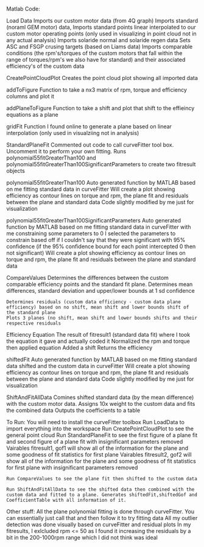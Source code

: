 Matlab Code:

Load Data
	Imports our custom motor data (from 4Q graph) 
	Imports standard (noraml GEM motor) data, 
	Imports standard points linear interpolated to our custom motor operating points (only used in visualizing in point cloud not in any actual analysis)
	Imports solaride normal and solaride regen data
	Sets ASC and FSGP crusing targets (based on Liams data)
	Imports comparable conditions (the rpm's/torques of the custom motors that fall within the range of torques/rpm's we also have for standard) and their associated efficiency's of the custom data

CreatePointCloudPlot
	Creates the point cloud plot showing all imported data 

addToFigure
	Function to take a nx3 matrix of rpm, torque and efficiency columns and plot it

addPlaneToFigure
	Function to take a shift and plot that shift to the effieincy equations as a plane

gridFit
	Function I found online to generate a plane based on linear interpolation (only used in visualziing not in analysis)

StandardPlaneFit
	Commented out code to call curveFitter tool box. Uncomment it to perform your own fitting.
	Runs polynomial55fitGreaterThan100 and polynomial55fitGreaterThan100SignificantParameters to create two fitresult objects

polynomial55fitGreaterThan100
	Auto generated function by MATLAB based on me fitting standard data in curveFitter
	Will create a plot showing efficiency as contour lines on torque and rpm, the plane fit and residuals between the plane and standard data
	Code slightly modified by me just for visualization

polynomial55fitGreaterThan100SignificantParameters
	Auto generated function by MATLAB based on me fitting standard data in curveFitter with me constraining some parameters to 0
	I selected the parameters to constrain based off if I couldn't say that they were significant with 95% confidence (if the 95% confidence bound for each point intercepted 0 then not significant)
	Will create a plot showing efficiency as contour lines on torque and rpm, the plane fit and residuals between the plane and standard data

CompareValues
	Determines the differences between the custom comparable efficiency points and the standard fit plane.
	Determines mean differences, standard deviation and upper/lower bounds at 1 sd confidence
	
	Determines residuals (custom data efficiency - custom data plane efficiency) based on no shift, mean shift and lower bounds shift of the standard plane
	Plots 3 planes (no shift, mean shift and lower bounds shifts and their respective residuals

Efficiency Equation
	The result of fitresult1 (standard data fit) where I took the equation it gave and actually coded it
	Normalized the rpm and torque then applied equation
	Added a shift
	Returns the efficiency 

shiftedFit
	Auto generated function by MATLAB based on me fitting standard data shifted and the custom data in curveFitter
	Will create a plot showing efficiency as contour lines on torque and rpm, the plane fit and residuals between the plane and standard data
	Code slightly modified by me just for visualization

ShiftAndFitAllData
   Comines shifted standard data (by the mean difference) with the custom motor data. Assigns 10x weight to the custom data and fits the combined data
   Outputs the coefficients to a table

To Run:
	You will need to install the curveFitter toolbox
	Run LoadData to import everything into the workspace
	Run CreatePointCloudPlot to see the general point cloud
	Run StandardPlaneFit to see the first figure of a plane fit and second figure of a plane fit with insignificant parameters removed
	Vairables fitresult1, gof1 will show all of the information for the plane and some goodness of fit statistics for first plane
	Vairables fitresult2, gof2 will show all of the information for the plane and some goodness of fit statistics for first plane with insignificant parameters removed

	Run CompareValues to see the plane fit then shifted to the custom data

	Run ShiftAndFitAllData to see the shifted data then combined with the custom data and fitted to a plane. Generates shiftedFit,shiftedGof and CoefficientTable with all information of it.


	
Other stuff:
	All the plane polynomial fitting is done through curveFitter. You can essentially just call that and then follow it to try fitting data
	All my outlier detection was done visually based on curveFitter and residual plots
	In my fitresults, I exlcluded rpm <= 50 as I found it increasing the residuals by a bit in the 200-1000rpm range which I did not think was ideal

	
